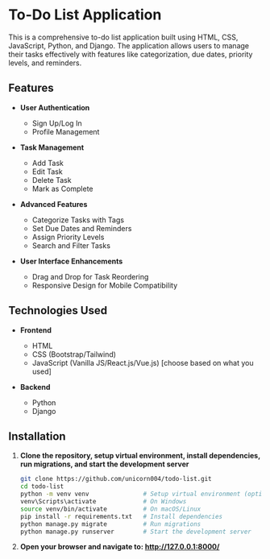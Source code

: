 # To-Do List Application

This is a comprehensive to-do list application built using HTML, CSS, JavaScript, Python, and Django. The application allows users to manage their tasks effectively with features like categorization, due dates, priority levels, and reminders.

## Features

- **User Authentication**
  - Sign Up/Log In
  - Profile Management

- **Task Management**
  - Add Task
  - Edit Task
  - Delete Task
  - Mark as Complete

- **Advanced Features**
  - Categorize Tasks with Tags
  - Set Due Dates and Reminders
  - Assign Priority Levels
  - Search and Filter Tasks

- **User Interface Enhancements**
  - Drag and Drop for Task Reordering
  - Responsive Design for Mobile Compatibility

## Technologies Used

- **Frontend**
  - HTML
  - CSS (Bootstrap/Tailwind)
  - JavaScript (Vanilla JS/React.js/Vue.js) [choose based on what you used]

- **Backend**
  - Python
  - Django

## Installation

1. **Clone the repository, setup virtual environment, install dependencies, run migrations, and start the development server**
   ```sh
   git clone https://github.com/unicorn004/todo-list.git
   cd todo-list
   python -m venv venv               # Setup virtual environment (optional)
   venv\Scripts\activate             # On Windows
   source venv/bin/activate          # On macOS/Linux
   pip install -r requirements.txt   # Install dependencies
   python manage.py migrate          # Run migrations
   python manage.py runserver        # Start the development server
   
2. **Open your browser and navigate to: http://127.0.0.1:8000/**
